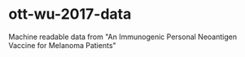 # ott-wu-2017-data
Machine readable data from "An Immunogenic Personal Neoantigen Vaccine for Melanoma Patients"
